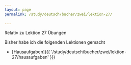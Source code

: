 ```yaml
---
layout: page
permalink: /study/deutsch/bucher/zwei/lektion-27/
           
---
```


Relativ zu Lektion 27 Übungen

Bisher habe ich die folgenden Lektionen gemacht

* [Hausaufgaben]({{ '/study/deutsch/bucher/zwei/lektion-27/hausaufgaben' }})

